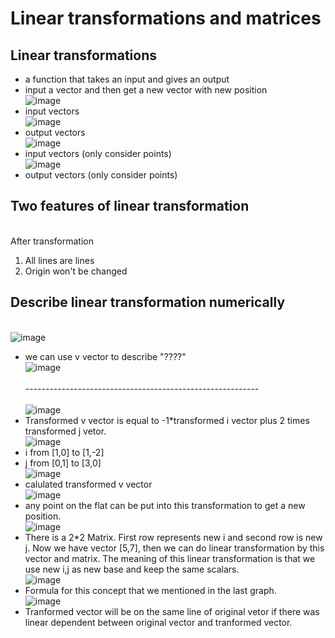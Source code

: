 # Linear transformations and matrices
## Linear transformations
* a function that takes an input and gives an output
* input a vector and then get a new vector with new position
<br>![image](https://github.com/yhlien1221/Linear-algebra/blob/main/3Blue1Brown/pic/3_1.png)<br/>
* input vectors
<br>![image](https://github.com/yhlien1221/Linear-algebra/blob/main/3Blue1Brown/pic/3_2.png)<br/>
* output vectors
<br>![image](https://github.com/yhlien1221/Linear-algebra/blob/main/3Blue1Brown/pic/3_3.png)<br/>
* input vectors (only consider points)
<br>![image](https://github.com/yhlien1221/Linear-algebra/blob/main/3Blue1Brown/pic/3_4.png)<br/>
* output vectors (only consider points)
## Two features of linear transformation
<br>After transformation<br/>
1. All lines are lines
2. Origin won't be changed
## Describe linear transformation numerically
<br>![image](https://github.com/yhlien1221/Linear-algebra/blob/main/3Blue1Brown/pic/3_5.png)<br/>
* we can use v vector to describe "????"
<br>![image](https://github.com/yhlien1221/Linear-algebra/blob/main/3Blue1Brown/pic/3_6.png)<br/>
<br>----------------------------------------------------------<br/>
<br>![image](https://github.com/yhlien1221/Linear-algebra/blob/main/3Blue1Brown/pic/3_7.png)<br/>
* Transformed v vector is equal to -1*transformed i vector plus 2 times transformed j vetor.
<br>![image](https://github.com/yhlien1221/Linear-algebra/blob/main/3Blue1Brown/pic/3_8.png)<br/>
* i from [1,0] to [1,-2]
* j from [0,1] to [3,0]
<br>![image](https://github.com/yhlien1221/Linear-algebra/blob/main/3Blue1Brown/pic/3_9.png)<br/>
* calulated transformed v vector
<br>![image](https://github.com/yhlien1221/Linear-algebra/blob/main/3Blue1Brown/pic/3_10.png)<br/>
* any point on the flat can be put into this transformation to get a new position.
<br>![image](https://github.com/yhlien1221/Linear-algebra/blob/main/3Blue1Brown/pic/3_11.png)<br/>
* There is a 2*2 Matrix. First row represents new i and second row is new j. Now we have vector [5,7], then we can do linear transformation by this vector and matrix. The meaning of this linear transformation is that we use new i,j as new base and keep the same scalars.
<br>![image](https://github.com/yhlien1221/Linear-algebra/blob/main/3Blue1Brown/pic/3_12.png)<br/>
* Formula for this concept that we mentioned in the last graph.
<br>![image](https://github.com/yhlien1221/Linear-algebra/blob/main/3Blue1Brown/pic/3_13.png)<br/>
* Tranformed vector will be on the same line of original vetor if there was linear dependent between original vector and tranformed vector. 

<!-- ref
https://www.jianshu.com/p/75cfb1f3c7ed
https://harshityadav95.medium.com/notes-essence-of-linear-algebra-7d5388b2a940
https://zhuanlan.zhihu.com/p/59137639
<br>![image](https://github.com/yhlien1221/Linear-algebra/blob/main/3Blue1Brown/pic/3_14.png)<br/>
<br>![image](https://github.com/yhlien1221/Linear-algebra/blob/main/3Blue1Brown/pic/3_15.png)<br/>
<br>![image](https://github.com/yhlien1221/Linear-algebra/blob/main/3Blue1Brown/pic/3_16.png)<br/>
-->